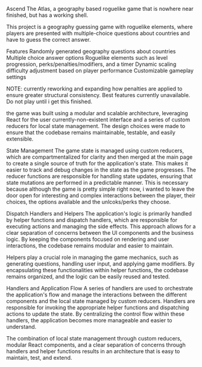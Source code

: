Ascend The Atlas, a geography based roguelike game that is nowhere near finished, but has a working shell.

This project is a geography guessing game with roguelike elements, where players are presented with multiple-choice questions about countries and have to guess the correct answer.

Features
Randomly generated geography questions about countries
Multiple choice answer options
Roguelike elements such as level progression, perks/penalties/modifiers, and a timer
Dynamic scaling difficulty adjustment based on player performance
Customizable gameplay settings

NOTE: currently reworking and expanding how penalties are applied to ensure greater structural consistency. Best features currently unavailable. Do not play until i get this finished.

the game was built using a modular and scalable architecture, leveraging React for the user currently-non-existent interface and a series of custom reducers for local state management. The design choices were made to ensure that the codebase remains maintainable, testable, and easily extensible.

State Management
The game state is managed using custom reducers, which are compartmentalized for clarity and then merged at the main page to create a single source of truth for the application's state. This makes it easier to track and debug changes in the state as the game progresses. The reducer functions are responsible for handling state updates, ensuring that state mutations are performed in a predictable manner. This is necessary because although the game is pretty simple right now, i wanted to leave the door open for interesting and complex interactions between the player, their choices, the options available and the unlcoks/perks they choose.

Dispatch Handlers and Helpers
The application's logic is primarily handled by helper functions and dispatch handlers, which are responsible for executing actions and managing the side effects. This approach allows for a clear separation of concerns between the UI components and the business logic. By keeping the components focused on rendering and user interactions, the codebase remains modular and easier to maintain.

Helpers play a crucial role in managing the game mechanics, such as generating questions, handling user input, and applying game modifiers. By encapsulating these functionalities within helper functions, the codebase remains organized, and the logic can be easily reused and tested.

Handlers and Application Flow
A series of handlers are used to orchestrate the application's flow and manage the interactions between the different components and the local state managed by custom reducers. Handlers are responsible for invoking the appropriate helper functions and dispatching actions to update the state. By centralizing the control flow within these handlers, the application becomes more manageable and easier to understand.

The combination of local state management through custom reducers, modular React components, and a clear separation of concerns through handlers and helper functions results in an architecture that is easy to maintain, test, and extend.
